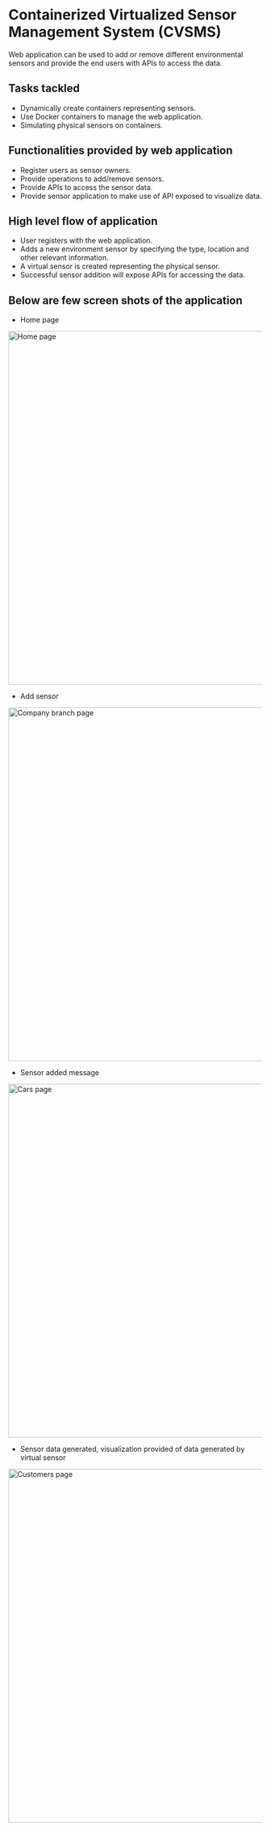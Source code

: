 # Containerized Virtualized Sensor Management System (CVSMS)
Web application can be used to add or remove different environmental sensors and provide the end users with APIs to access the data.

## Tasks tackled
* Dynamically create containers representing sensors. 
* Use Docker containers to manage the web application.
* Simulating physical sensors on containers.

## Functionalities provided by web application
* Register users as sensor owners.
* Provide operations to add/remove sensors.
* Provide APIs to access the sensor data.
* Provide sensor application to make use of API exposed to visualize data.

## High level flow of application
* User registers with the web application.
* Adds a new environment sensor by specifying the type, location and other relevant information.
* A virtual sensor is created representing the physical sensor.
* Successful sensor addition will expose APIs for accessing the data.


## Below are few screen shots of the application

* Home page

<img height="700" src="https://raw.githubusercontent.com/rishirajrandive/Containerized-Virtualized-Sensor-Management/master/images/home.png" alt="Home page"/>


* Add sensor

<img height="700" src="https://raw.githubusercontent.com/rishirajrandive/Containerized-Virtualized-Sensor-Management/master/images/addsensor.png" alt="Company branch page"/>


* Sensor added message

<img height="700" src="https://raw.githubusercontent.com/rishirajrandive/Containerized-Virtualized-Sensor-Management/master/images/sensoradded.png" alt="Cars page"/>


* Sensor data generated, visualization provided of data generated by virtual sensor

<img height="700" src="https://raw.githubusercontent.com/rishirajrandive/Containerized-Virtualized-Sensor-Management/master/images/sensordata.png" alt="Customers page"/>
